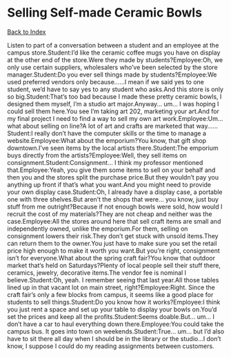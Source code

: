 # Selling Self-made Ceramic Bowls
[Back to Index](https://github.com/windows10010/tpoExtractor/blog/master/README.md)

Listen to part of a conversation between a student and an employee at the campus store.Student:I’d like the ceramic coffee mugs you have on display at the other end of the store.Were they made by students?Employee:Oh, we only use certain suppliers, wholesalers who’ve been selected by the store manager.Student:Do you ever sell things made by students?Employee:We used preferred vendors only because……I mean if we said yes to one student, we’d have to say yes to any student who asks.And this store is only so big.Student:That’s too bad because I made these pretty ceramic bowls, I designed them myself, I’m a studio art major.Anyway… um… I was hoping I could sell them here.You see I’m taking art 202, marketing your art.And for my final project I need to find a way to sell my own art work.Employee:Um… what about selling on line?A lot of art and crafts are marketed that way……Student:I really don’t have the computer skills or the time to manage a website.Employee:What about the emporium?You know, that gift shop downtown.I’ve seen items by the local artists there.Student:The emporium buys directly from the artists?Employee:Well, they sell items on consignment.Student:Consignment… I think my professor mentioned that.Employee:Yeah, you give them some items to sell on your behalf and then you and the stores split the purchase price.But they wouldn’t pay you anything up front if that’s what you want.And you might need to provide your own display case.Student:Oh, I already have a display case, a portable one with three shelves.But aren’t the shops that were… you know, just buy stuff from me outright?Because if not enough bowls were sold, how would I recruit the cost of my materials?They are not cheap and neither was the case.Employee:All the stores around here that sell craft items are small and independently owned, unlike the emporium.For them, selling on consignment lowers their risk.They don’t get stuck with unsold items.They can return them to the owner.You just have to make sure you set the retail price high enough to make it worth you want.But you’re right, consignment isn’t for everyone.What about the spring craft fair?You know that outdoor market that‘s held on Saturdays?Plenty of local people sell their stuff there, ceramics, jewelry, decorative items.The vendor fee is nominal I believe.Student:Oh, yeah. I remember seeing that last year.All those tables lined up in that vacant lot on main street, right?Employee:Right. Since the craft fair’s only a few blocks from campus, it seems like a good place for students to sell things.Student:Do you know how it works?Employee:I think you just rent a space and set up your table to display your bowls on.You’d set the prices and keep all the profits.Student:Seems doable.But… um… I don’t have a car to haul everything down there.Employee:You could take the campus bus. It goes into town on weekends.Student:True… um… but I’d also have to sit there all day when I should be in the library or the studio…I don’t know, I suppose I could do my reading assignments between customers.